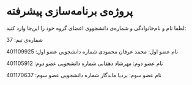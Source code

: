 # پروژه‌ی برنامه‌سازی پیشرفته
لطفا نام و نام‌خانوادگی و شماره‌ی دانشجووی اعضای گروه خود را این‌جا وارد کنید:

شماره‌ی تیم: 37

نام عضو اول: محمد عرفان محمودی
شماره دانشجویی عضو اول: 401109925

نام عضو دوم: مهرشاد دهقانی
شماره دانشجویی عضو دوم: 401105912

نام عضو سوم: بردیا ماندگار
شماره دانشجویی عضو سوم: 401170637
